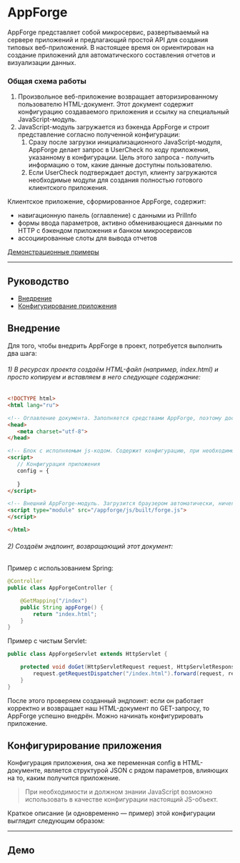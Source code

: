 # AppForge

AppForge представляет собой микросервис, развертываемый на сервере приложений и предлагающий простой API для создания типовых веб-приложений. В настоящее время он ориентирован на создание приложений для автоматического составления отчетов и визуализации данных.

### Общая схема работы

1. Произвольное веб-приложение возвращает авторизированному пользователю HTML-документ. Этот документ содержит конфигурацию создаваемого приложения и ссылку на специальный JavaScript-модуль.
2. JavaScript-модуль загружается из бэкенда AppForge и строит представление согласно полученной конфигурации:
   1. Сразу после загрузки инициализационного JavaScript-модуля, AppForge делает запрос в UserCheck по коду приложения, указанному в конфигурации. Цель этого запроса - получить информацию о том, какие данные доступны пользователю.
   2. Если UserCheck подтверждает доступ, клиенту загружаются необходимые модули для создания полностью готового клиентского приложения.

Клиентское приложение, сформированное AppForge, содержит:
- навигационную панель (оглавление) с данными из PrilInfo
- формы ввода параметров, активно обменивающиеся данными по HTTP с бэкендом приложения и банком микросервисов
- ассоциированные слоты для вывода отчетов

[Демонстрационные примеры](#demos)
___

## Руководство

- [Внедрение](#appForgeInject)
- [Конфигурирование приложения](#appConfig)

## <span id="appForgeInject">Внедрение</span>

Для того, чтобы внедрить AppForge в проект, потребуется выполнить два шага:

###### 1) В ресурсах проекта создаём HTML-файл (например, index.html) и просто копируем и вставляем в него следующее содержание:

```html
<!DOCTYPE html>
<html lang="ru">

<!-- Оглавление документа. Заполняется средствами AppForge, поэтому достаточно лишь указать кодировку -->
<head>
   <meta charset="utf-8">
</head>

<!-- Блок с исполняемым js-кодом. Содержит конфигурацию, при необходимости можно прописать дополнительные инструкции -->
<script>
   // Конфигурация приложения
   config = {
       
   } 
</script>

<!-- Внешний AppForge-модуль. Загрузится браузером автоматически, ничего дополнять здесь не потребуется -->
<script type="module" src="/appforge/js/built/forge.js">
</script>

</html>
```


###### 2) Создаём эндпоинт, возвращающий этот документ:

Пример с использованием Spring:
```java
@Controller
public class AppForgeController {

    @GetMapping("/index")
    public String appForge() {
        return "index.html";
    }
}
```

Пример с чистым Servlet:
```java
public class AppForgeServlet extends HttpServlet {

    protected void doGet(HttpServletRequest request, HttpServletResponse response) throws ServletException, IOException {
        request.getRequestDispatcher("/index.html").forward(request, response);
    }
}
```
После этого проверяем созданный эндпоинт: если он работает корректно и возвращает наш HTML-документ по GET-запросу, то AppForge успешно внедрён. Можно начинать конфигурировать приложение.

## <span id="appConfig">Конфигурирование приложения</span>

Конфигурация приложения, она же переменная config в HTML-документе, является структурой JSON с рядом параметров, влияющих на то, каким получится приложение.
> При необходимости и должном знании JavaScript возможно использовать в качестве конфигурации настоящий JS-объект.

Краткое описание (и одновременно — пример) этой конфигурации выглядит следующим образом:


___
## <span id="demos">Демо</span>